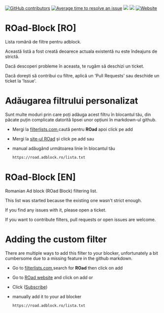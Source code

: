 [![GitHub contributors](https://img.shields.io/github/contributors/tcptomato/ROad-Block.svg)]() [![Average time to resolve an issue](http://isitmaintained.com/badge/resolution/tcptomato/ROad-Block.svg)](http://isitmaintained.com/project/tcptomato/ROad-Block "Average time to resolve an issue") [![](https://img.shields.io/github/issues-pr/tcptomato/ROad-Block.svg)]() [![](https://img.shields.io/github/issues-pr-closed/tcptomato/ROad-Block.svg)]() [![Website](https://img.shields.io/website-up-down-green-red/https/www.adblock.ro.svg)]()
# ROad-Block [RO]
Lista română de filtre pentru adblock.

Această listă a fost creată deoarece actuala existentă nu este îndeajuns de strictă.

Dacă descoperi probleme în aceasta, te rugăm să deschizi un ticket.

Dacă dorești să contribui cu filtre, aplică un 'Pull Requests' sau deschide un ticket la 'Issue'.


# Adăugarea filtrului personalizat

Sunt multe moduri prin care poți adăuga acest filtru în blocantul tău, din păcate puțin complicate datorită lipsei unor opțiuni în markdown-ul github.

* Mergi la [filterlists.com](https://filterlists.com/),caută pentru **ROad** apoi click pe add
* Mergi la [site-ul ROad](https://www.adblock.ro/add.html) și click pe add
sau
* manual adăugând următoarea linie în blocantul tău

  ```HTML
  https://road.adblock.ro/lista.txt
  ```


# ROad-Block [EN]
Romanian Ad block (ROad Block) filtering list.

This list was started because the existing one wasn't strict enough.

If you find any issues with it, please open a ticket.

If you want to contribute filters, pull requests or open issues are welcome.


# Adding the custom filter

There are multiple ways to add this filter to your blocker, unfortunately a bit cumbersome due to a missing feature in the github markdown.

* Go to [filterlists.com](https://filterlists.com/),search for **ROad** then click on add
* Go to [ROad website](https://www.adblock.ro/add.html) and click on add
or
* Click ([Subscribe][ROU: Romanian Ad (ROad) Block List Light Subscribe])
* manually add it to your ad blocker

  ```HTML
  https://road.adblock.ro/lista.txt
  ```
  
  [ROU: Romanian Ad (ROad) Block List Light Subscribe]: https://subscribe.adblockplus.org/?location=https://road.adblock.ro/lista.txt&title=ROU%3A%20Romanian%20Ad%20%28ROad%29%20Block%20List%20Light
